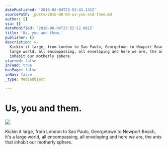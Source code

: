 ```yaml
---
datePublished: '2016-08-04T22:52:41.131Z'
sourcePath: _posts/2016-08-04-us-you-and-them.md
author: []
via: {}
dateModified: '2016-08-04T22:52:12.081Z'
title: 'Us, you and them.'
publisher: {}
description: >-
  Kickin it large, from London to Sao Paulo, Georgetown to Newport Beach, it’s a
  large world, all encompassing, all enveloping and here we are, the ants that
  inhabit our motherly sphere.
starred: false
inFeed: true
hasPage: false
inNav: false
_type: MediaObject

---
```

# Us, you and them.
![](https://the-grid-user-content.s3-us-west-2.amazonaws.com/a5fa98fc-2a45-475c-b943-39b47d94889b.jpg)

Kickin it large, from London to Sao Paulo, Georgetown to Newport Beach, it's a large world, all encompassing, all enveloping and here we are, the ants that inhabit our motherly sphere.